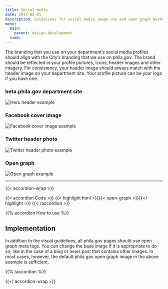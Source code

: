```yaml
---
title: Social media
date: 2017-02-01
description: Guidelines for social media image use and open graph markup.
menu:
  main:
    parent: design-development
  side:
---
```


The branding that you use on your department’s social media profiles should align with the City’s branding that we use on phila.gov. The brand should be reflected in your profile pictures, icons, header images and other imagery. For consistency, your header image should always match with the header image on your department site. Your profile picture can be your logo if you have one.

### beta.phila.gov department site
![Hero header example](/standards-docs/img/social-media/beta-hero-header.jpg)

### Facebook cover image
![Facebook cover image example](/standards-docs/img/social-media/facebook-cover-image.jpg)

### Twitter header photo
![Twitter header photo example](/standards-docs/img/social-media/twitter-header-photo.jpg)

### Open graph
![Open graph example](/standards-docs/img/social-media/open-graph.jpg)


---

{{< accordion-wrap >}}

{{< accordion Code >}}
  {{< highlight html >}}{{< open-graph >}}{{</ highlight >}}
{{< /accordion >}}

{{% accordion How to use %}}
## Implementation

In addition to the visual guidelines, all phila.gov pages should use open graph meta tags. You can change the base image if it is appropriate to do so, like in the case of a blog or news post that contains other images. In most cases, however, the default phila.gov open graph image in the above example is sufficient.  

{{% /accordion %}}

{{</ accordion-wrap >}}
